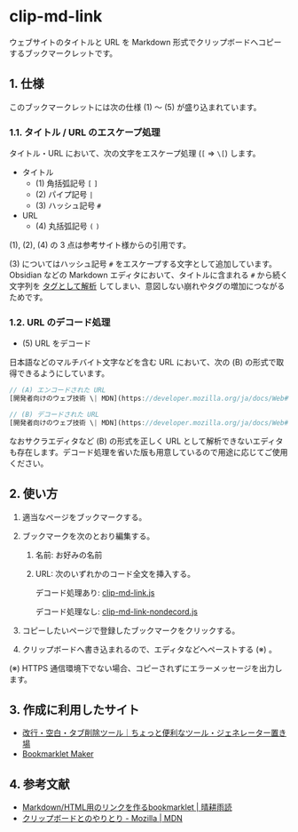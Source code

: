 <!-- omit in toc -->
# clip-md-link

ウェブサイトのタイトルと URL を Markdown 形式でクリップボードへコピーするブックマークレットです。

## 1. 仕様

このブックマークレットには次の仕様 (1) ～ (5) が盛り込まれています。

### 1.1. タイトル / URL のエスケープ処理

タイトル・URL において、次の文字をエスケープ処理 (`[` ⇒ `\[`) します。

- タイトル
    - (1) 角括弧記号 `[` `]`
    - (2) パイプ記号 `|`
    - (3) ハッシュ記号 `#`
- URL
    - (4) 丸括弧記号 `(` `)`

(1), (2), (4) の 3 点は参考サイト様からの引用です。

(3) についてはハッシュ記号 `#` をエスケープする文字として追加しています。Obsidian などの Markdown エディタにおいて、タイトルに含まれる `#` から続く文字列を [タグとして解析](https://publish.obsidian.md/help-ja/ガイド/タグの操作) してしまい、意図しない崩れやタグの増加につながるためです。

### 1.2. URL のデコード処理

- (5) URL をデコード

日本語などのマルチバイト文字などを含む URL において、次の (B) の形式で取得できるようにしています。

```javascript
// (A) エンコードされた URL
[開発者向けのウェブ技術 \| MDN](https://developer.mozilla.org/ja/docs/Web#%E3%82%A6%E3%82%A7%E3%83%96%E9%96%8B%E7%99%BA%E8%80%85%E3%81%AE%E3%81%9F%E3%82%81%E3%81%AE%E3%83%89%E3%82%AD%E3%83%A5%E3%83%A1%E3%83%B3%E3%83%88)

// (B) デコードされた URL
[開発者向けのウェブ技術 \| MDN](https://developer.mozilla.org/ja/docs/Web#ウェブ開発者のためのドキュメント)
```

なおサクラエディタなど (B) の形式を正しく URL として解析できないエディタも存在します。デコード処理を省いた版も用意しているので用途に応じてご使用ください。

## 2. 使い方

1. 適当なページをブックマークする。
2. ブックマークを次のとおり編集する。
    1. 名前: お好みの名前
    2. URL: 次のいずれかのコード全文を挿入する。

        デコード処理あり: [clip-md-link.js](clip-md-link.js)

        デコード処理なし: [clip-md-link-nondecord.js](clip-md-link-nondecord.js)

3. コピーしたいページで登録したブックマークをクリックする。
4. クリップボードへ書き込まれるので、エディタなどへペーストする (※) 。

(※) HTTPS 通信環境下でない場合、コピーされずにエラーメッセージを出力します。

## 3. 作成に利用したサイト

- [改行・空白・タブ削除ツール｜ちょっと便利なツール・ジェネレーター置き場](https://html-css-javascript.com/n-space-tab/)
- [Bookmarklet Maker](https://caiorss.github.io/bookmarklet-maker/)

## 4. 参考文献

- [Markdown/HTML用のリンクを作るbookmarklet \| 晴耕雨読](https://tex2e.github.io/blog/javascript/bookmarklet-for-links)
- [クリップボードとのやりとり - Mozilla \| MDN](https://developer.mozilla.org/ja/docs/Mozilla/Add-ons/WebExtensions/Interact_with_the_clipboard#ブラウザーの互換性)
